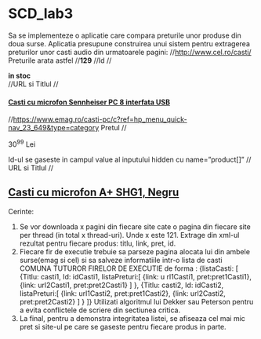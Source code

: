 # SCD_lab3

Sa se implementeze o aplicatie care compara preturile unor produse din doua surse.
Aplicatia presupune construirea unui sistem pentru extragerea preturilor unor casti audio din urmatoarele pagini:
//http://www.cel.ro/casti/
Preturile arata astfel
//<b itemprop="price" content="129">129</b>
//Id
//<div class="stoc_list"><span id="s113989-0"><b class="info_stoc in_stoc">in stoc</b></span></div>
//URL si Titlul
//<h4 class="productTitle"><a href="http://www.cel.ro/casti/casti-cu-microfon-sennheiser-pc-8-interfata-usb-pMCMwPT0n-l/" class="productListing-data-b product_link product_name"><span itemprop="name">Casti cu microfon Sennheiser PC 8 interfata USB</span></a></h4>
//https://www.emag.ro/casti-pc/c?ref=hp_menu_quick-nav_23_649&type=category
Pretul
//<p class="product-new-price">30<sup>99</sup> <span>Lei</span></p>
Id-ul se gaseste in campul value al inputului hidden cu name=”product[]”
//<input type="hidden" name="product[]" value="555373">
URL si Titlul
//<h2 class="card-body product-title-zone"><a href="https://www.emag.ro/casti-cu-microfon-a-negru-shg1/pd/DXHB2YBBM/" data-ref="" class="product-title js-product-url" data-zone="title">Casti cu microfon A+ SHG1, Negru</a></h2>

Cerinte:
1. Se vor downloada x pagini din fiecare site cate o pagina din fiecare site per thread (in total x thread-uri). Unde x este 121. Extrage din xml-ul rezultat pentru fiecare produs: titlu, link, pret, id. 
2. Fiecare fir de executie trebuie sa parseze pagina alocata lui din ambele surse(emag si cel) si sa salveze informatiile intr-o lista  de casti COMUNA TUTUROR FIRELOR DE EXECUTIE de forma :
{listaCasti: [
	{Titlu: casti1,
	Id: idCasti1,
	listaPreturi:[
	{link: u
rl1Casti1,
pret:pret1Casti1},
{link: url2Casti1,
pret:pret2Casti1}
           ]
         },
        {Titlu: casti2,
	Id: idCasti2,
	listaPreturi:[
	{link: url1Casti2,
pret:pret1Casti2}, 
{link: url2Casti2,
pret:pret2Casti2}
           ]
         }
]}
Utilizati algoritmul lui Dekker sau Peterson pentru a evita conflictele de scriere din sectiunea critica. 
3. La final, pentru a demonstra integritatea listei, se afiseaza cel mai mic pret si site-ul pe care se gaseste pentru fiecare produs in parte.
